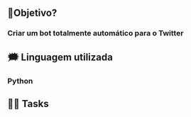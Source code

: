 ## 🧐Objetivo?
### Criar um bot totalmente automático para o Twitter


## 🗯 Linguagem utilizada
### Python


## 🧑🏻 Tasks
### 
